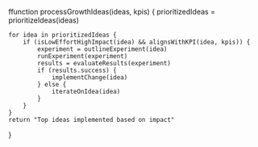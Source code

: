 ffunction processGrowthIdeas(ideas, kpis) {
    prioritizedIdeas = prioritizeIdeas(ideas)
    
    for idea in prioritizedIdeas {
        if (isLowEffortHighImpact(idea) && alignsWithKPI(idea, kpis)) {
            experiment = outlineExperiment(idea)
            runExperiment(experiment)
            results = evaluateResults(experiment)
            if (results.success) {
                implementChange(idea)
            } else {
                iterateOnIdea(idea)
            }
        }
    }
    return "Top ideas implemented based on impact"
}
